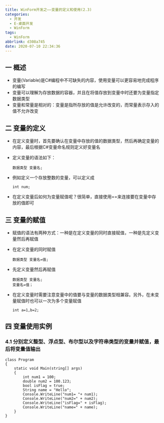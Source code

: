 ```yaml
---
title: WinForm开发之——变量的定义和使用(2.3)
categories:
  - 开发
  - E-桌面开发
  - WinForm
tags:
  - WinForm
abbrlink: d308a745
date: 2020-07-10 22:34:36
---
```

## 一 概述

* 变量(Variable)是C#编程中不可缺失的内容，使用变量可以更容易地完成程序的编写
* 变量可以理解为存放数据的容器，并且在将值存放到变量中时还要为变量指定数据类型
* 变量和常量是相对的：变量是指所存放的值是允许改变的，而常量表示存入的值不允许改变

<!--more-->

## 二 变量的定义

* 在定义变量时，首先要确认在变量中存放的值的数据类型，然后再确定变量的内容，最后根据C#变量命名规则定义好变量名

* 定义变量的语法如下：

  ```
  数据类型 变量名;
  ```

* 例如定义一个存放整数的变量，可以定义成

  ```
  int num;
  ```

* 在定义变量后如何为变量赋值呢？很简单，直接使用==来连接要在变量中存放的值即可

## 三 变量的赋值

* 赋值的语法有两种方式：一种是在定义变量的同时直接赋值，一种是先定义变量然后再赋值

* 在定义变量的同时赋值

  ```
  数据类型 变量名=值;
  ```

* 先定义变量然后再赋值

  ```
  数据类型 变量名;
  变量名=值；
  ```

* 在定义变量时需要注意变量中的值要与变量的数据类型相兼容。另外，在未变量赋值时也可以一次为多个变量赋值

  ```
  int a=1,b=2;
  ```

## 四 变量使用实例

### 4.1 分别定义整型、浮点型、布尔型以及字符串类型的变量并赋值，最后将变量值输出

```
class Program
{
    static void Main(string[] args)
    {
        int num1 = 100;
        double num2 = 100.123;
        bool isFlag = true;
        String name = "Hello";
        Console.WriteLine("num1= "+ num1);
        Console.WriteLine("num2=" + num2);
        Console.WriteLine("isFlag=" + isFlag);
        Console.WriteLine("name=" + name);
    }
}
```

